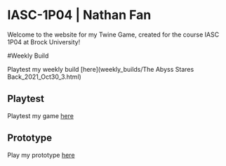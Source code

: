 # IASC-1P04 | Nathan Fan
Welcome to the website for my Twine Game, created for the course IASC 1P04 at Brock University!

#Weekly Build

Playtest my weekly build [here](weekly_builds/The Abyss Stares Back_2021_Oct30_3.html)

## Playtest

Playtest my game [here]()

## Prototype

Play my prototype [here]()
